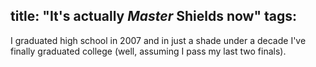 title: "It's actually <i>Master</i> Shields now"
tags:
---

I graduated high school in 2007 and in just a shade under a decade I've finally graduated college (well, assuming I pass my last two finals).
